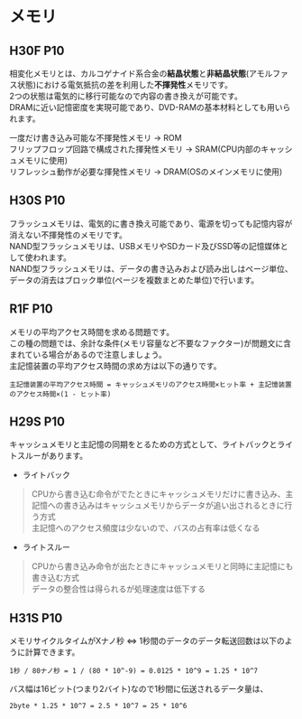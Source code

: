 # メモリ
## H30F P10
相変化メモリとは、カルコゲナイド系合金の**結晶状態**と**非結晶状態**(アモルファス状態)における電気抵抗の差を利用した**不揮発性**メモリです。  
2つの状態は電気的に移行可能なので内容の書き換えが可能です。  
DRAMに近い記憶密度を実現可能であり、DVD-RAMの基本材料としても用いられます。  
  
一度だけ書き込み可能な不揮発性メモリ -> ROM  
フリップフロップ回路で構成された揮発性メモリ -> SRAM(CPU内部のキャッシュメモリに使用)  
リフレッシュ動作が必要な揮発性メモリ -> DRAM(OSのメインメモリに使用)

## H30S P10
フラッシュメモリは、電気的に書き換え可能であり、電源を切っても記憶内容が消えない不揮発性のメモリです。  
NAND型フラッシュメモリは、USBメモリやSDカード及びSSD等の記憶媒体として使われます。  
NAND型フラッシュメモリは、データの書き込みおよび読み出しはページ単位、データの消去はブロック単位(ページを複数まとめた単位)で行います。

## R1F P10
メモリの平均アクセス時間を求める問題です。  
この種の問題では、余計な条件(メモリ容量など不要なファクター)が問題文に含まれている場合があるので注意しましょう。  
主記憶装置の平均アクセス時間の求め方は以下の通りです。
```
主記憶装置の平均アクセス時間 = キャッシュメモリのアクセス時間×ヒット率 + 主記憶装置のアクセス時間×(1 - ヒット率)
```

## H29S P10
キャッシュメモリと主記憶の同期をとるための方式として、ライトバックとライトスルーがあります。
- ライトバック
> CPUから書き込む命令がでたときにキャッシュメモリだけに書き込み、主記憶への書き込みはキャッシュメモリからデータが追い出されるときに行う方式  
> 主記憶へのアクセス頻度は少ないので、バスの占有率は低くなる
- ライトスルー
> CPUから書き込み命令が出たときにキャッシュメモリと同時に主記憶にも書き込む方式  
> データの整合性は得られるが処理速度は低下する

## H31S P10
メモリサイクルタイムがXナノ秒 <=> 1秒間のデータのデータ転送回数は以下のように計算できます。
```
1秒 / 80ナノ秒 = 1 / (80 * 10^-9) = 0.0125 * 10^9 = 1.25 * 10^7
```
バス幅は16ビット(つまり2バイト)なので1秒間に伝送されるデータ量は、
```
2byte * 1.25 * 10^7 = 2.5 * 10^7 = 25 * 10^6
```

